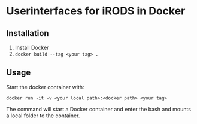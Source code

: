 # Userinterfaces for iRODS in Docker
## Installation
1. Install Docker
2. `docker build --tag <your tag> .`

## Usage
Start the docker container with:

`docker run -it -v <your local path>:<docker path> <your tag>`

The command will start a Docker container and enter the bash and mounts a local folder to the container.

